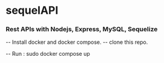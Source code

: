 # sequelAPI

### Rest APIs with Nodejs, Express, MySQL, Sequelize

-- Install docker and docker compose.
-- clone this repo.

-- Run : sudo docker compose up
